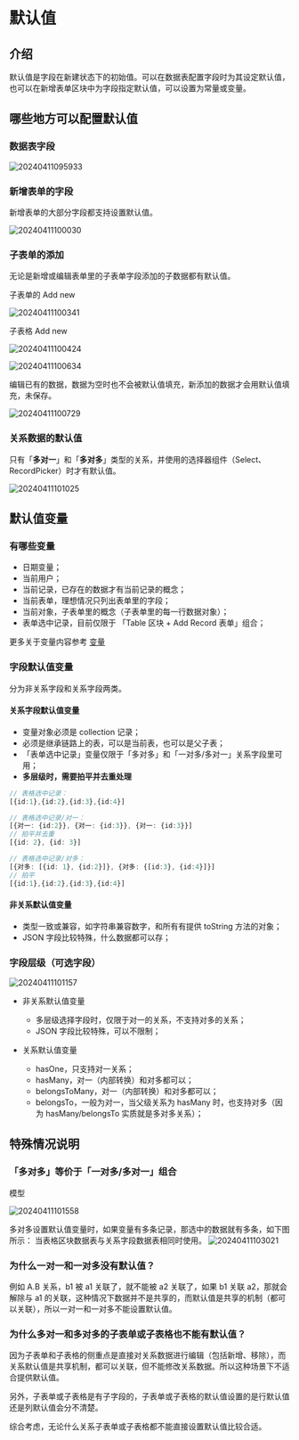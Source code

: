 # 默认值

## 介绍

默认值是字段在新建状态下的初始值。可以在数据表配置字段时为其设定默认值，也可以在新增表单区块中为字段指定默认值，可以设置为常量或变量。
## 哪些地方可以配置默认值

### 数据表字段

![20240411095933](https://static-docs.nocobase.com/20240411095933.png)

### 新增表单的字段

新增表单的大部分字段都支持设置默认值。

![20240411100030](https://static-docs.nocobase.com/20240411100030.png)

### 子表单的添加

无论是新增或编辑表单里的子表单字段添加的子数据都有默认值。

子表单的 Add new

![20240411100341](https://static-docs.nocobase.com/20240411100341.png)

子表格 Add new

![20240411100424](https://static-docs.nocobase.com/20240411100424.png)

![20240411100634](https://static-docs.nocobase.com/20240411100634.png)

编辑已有的数据，数据为空时也不会被默认值填充，新添加的数据才会用默认值填充，未保存。

![20240411100729](https://static-docs.nocobase.com/20240411100729.png)


### 关系数据的默认值

只有「**多对一**」和「**多对多**」类型的关系，并使用的选择器组件（Select、RecordPicker）时才有默认值。

![20240411101025](https://static-docs.nocobase.com/20240411101025.png)

## 默认值变量

### 有哪些变量

- 日期变量；
- 当前用户；
- 当前记录，已存在的数据才有当前记录的概念；
- 当前表单，理想情况只列出表单里的字段；
- 当前对象，子表单里的概念（子表单里的每一行数据对象）；
- 表单选中记录，目前仅限于 「Table 区块 + Add Record 表单」组合；

更多关于变量内容参考 [变量](/handbook/ui/variables)

### 字段默认值变量

分为非关系字段和关系字段两类。

#### 关系字段默认值变量

- 变量对象必须是 collection 记录；
- 必须是继承链路上的表，可以是当前表，也可以是父子表；
- 「表单选中记录」变量仅限于「多对多」和「一对多/多对一」关系字段里可用；
- **多层级时，需要拍平并去重处理**

```typescript
// 表格选中记录：
[{id:1},{id:2},{id:3},{id:4}]

// 表格选中记录/对一：
[{对一: {id:2}}, {对一: {id:3}}, {对一: {id:3}}] 
// 拍平并去重
[{id: 2}, {id: 3}]

// 表格选中记录/对多：
[{对多: [{id: 1}, {id:2}]}, {对多: {[id:3}, {id:4}]}]
// 拍平  
[{id:1},{id:2},{id:3},{id:4}]
```

#### 非关系默认值变量

- 类型一致或兼容，如字符串兼容数字，和所有有提供 toString 方法的对象；
- JSON 字段比较特殊，什么数据都可以存；

### 字段层级（可选字段）

![20240411101157](https://static-docs.nocobase.com/20240411101157.png)
- 非关系默认值变量

  - 多层级选择字段时，仅限于对一的关系，不支持对多的关系；
  - JSON 字段比较特殊，可以不限制；
- 关系默认值变量

  - hasOne，只支持对一关系；
  - hasMany，对一（内部转换）和对多都可以；
  - belongsToMany，对一（内部转换）和对多都可以；
  - belongsTo，一般为对一，当父级关系为 hasMany 时，也支持对多（因为 hasMany/belongsTo 实质就是多对多关系）；

## 特殊情况说明

### 「多对多」等价于「一对多/多对一」组合

模型

![20240411101558](https://static-docs.nocobase.com/20240411101558.png)

多对多设置默认值变量时，如果变量有多条记录，那选中的数据就有多条，如下图所示：
当表格区块数据表与关系字段数据表相同时使用。
![20240411103021](https://static-docs.nocobase.com/20240411103021.png)


### 为什么一对一和一对多没有默认值？

例如 A.B 关系，b1 被 a1 关联了，就不能被 a2 关联了，如果 b1 关联 a2，那就会解除与 a1 的关联，这种情况下数据并不是共享的，而默认值是共享的机制（都可以关联），所以一对一和一对多不能设置默认值。

### 为什么多对一和多对多的子表单或子表格也不能有默认值？

因为子表单和子表格的侧重点是直接对关系数据进行编辑（包括新增、移除），而关系默认值是共享机制，都可以关联，但不能修改关系数据。所以这种场景下不适合提供默认值。

另外，子表单或子表格是有子字段的，子表单或子表格的默认值设置的是行默认值还是列默认值会分不清楚。

综合考虑，无论什么关系子表单或子表格都不能直接设置默认值比较合适。